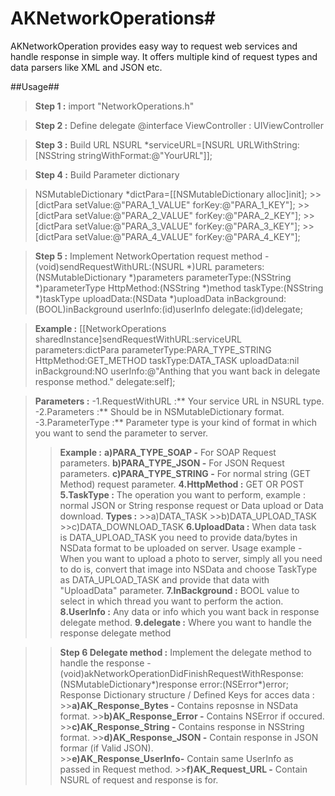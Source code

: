 # AKNetworkOperations#
AKNetworkOperation provides easy way to request web services and handle response in simple way. It offers multiple kind of request types and data parsers like XML and JSON etc.


##Usage##

>**Step 1 :**
>import "NetworkOperations.h"

>**Step 2 :** Define delegate 
>@interface ViewController : UIViewController<NetworkOperationDelegate>

>**Step 3 :** Build URL
>NSURL *serviceURL=[NSURL URLWithString:[NSString stringWithFormat:@"YourURL"]];

>**Step 4 :** Build Parameter dictionary

>NSMutableDictionary *dictPara=[[NSMutableDictionary alloc]init];
    >>[dictPara setValue:@"PARA_1_VALUE" forKey:@"PARA_1_KEY"];
    >>[dictPara setValue:@"PARA_2_VALUE" forKey:@"PARA_2_KEY"];
    >>[dictPara setValue:@"PARA_3_VALUE" forKey:@"PARA_3_KEY"];
    >>[dictPara setValue:@"PARA_4_VALUE" forKey:@"PARA_4_KEY"];
    

>**Step 5 :** Implement NetworkOpertation request method
>-(void)sendRequestWithURL:(NSURL *)URL parameters:(NSMutableDictionary *)parameters parameterType:(NSString *)parameterType HttpMethod:(NSString *)method taskType:(NSString *)taskType uploadData:(NSData *)uploadData inBackground:(BOOL)inBackground userInfo:(id)userInfo delegate:(id)delegate;

>**Example :**
>[[NetworkOperations sharedInstance]sendRequestWithURL:serviceURL parameters:dictPara parameterType:PARA_TYPE_STRING HttpMethod:GET_METHOD taskType:DATA_TASK uploadData:nil inBackground:NO userInfo:@"Anthing that you want back in delegate response method." delegate:self];

>**Parameters :** 
    -1.RequestWithURL  :** Your service URL in NSURL type.
    -2.Parameters      :** Should be in NSMutableDictionary format.
    -3.ParameterType   :** Parameter type is your kind of format in which you want to send the parameter to server.
  >>**Example :**
  >>**a)PARA_TYPE_SOAP -** For SOAP Request parameters.
  >>**b)PARA_TYPE_JSON -** For JSON Request parameters.
  >>**c)PARA_TYPE_STRING -** For normal string (GET Method) request parameter.
>>**4.HttpMethod      :** GET OR POST
>>**5.TaskType        :** The operation you want to perform, example : normal JSON or String response request or Data upload or Data download.
  **Types :**
    >>a)DATA_TASK
    >>b)DATA_UPLOAD_TASK
    >>c)DATA_DOWNLOAD_TASK
>>**6.UploadData      :** When data task is DATA_UPLOAD_TASK you need to provide data/bytes in NSData format to be uploaded on server.
  Usage example - When you want to upload a photo to server, simply all you need to do is, convert that image into NSData and choose TaskType as DATA_UPLOAD_TASK and provide that data with "UploadData" parameter.
>>**7.InBackground    :** BOOL value to select in which thread you want to perform the action.
>>**8.UserInfo        :** Any data or info which you want back in response delegate method.
>>**9.delegate        :** Where you want to handle the response delegate method

>>**Step 6 Delegate method    :** Implement the delegate method to handle the response 
-(void)akNetworkOperationDidFinishRequestWithResponse:(NSMutableDictionary*)response error:(NSError*)error;
Response Dictionary structure / Defined Keys for acces data :
    >>**a)AK_Response_Bytes   -** Contains reposnse in NSData format.
    >>**b)AK_Response_Error   -** Contains NSError if occured.
    >>**c)AK_Response_String  -** Contains response in NSString format.
    >>**d)AK_Response_JSON    -** Contain response in JSON formar (if Valid JSON).  
    >>**e)AK_Response_UserInfo-** Contain same UserInfo as passed in Request method.
    >>**f)AK_Request_URL      -** Contain NSURL of request and response is for.
    
  




